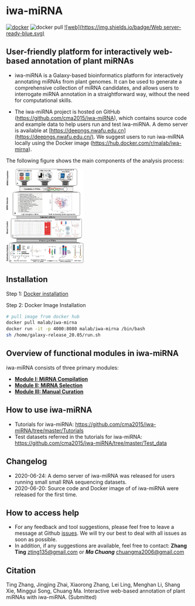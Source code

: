 

# iwa-miRNA

[![docker](https://img.shields.io/badge/docker-ready-yellow.svg)](https://hub.docker.com/r/malab/iwa-mirna/) ![docker pull](https://img.shields.io/docker/pulls/malab/iwa-mirna.svg) [![web](https://img.shields.io/badge/Web server-ready-blue.svg)](https://deepngs.nwafu.edu.cn/) 

## User-friendly platform for interactively web-based annotation of plant miRNAs

- iwa-miRNA is a Galaxy-based bioinformatics platform for interactively annotating miRNAs from plant genomes. It can be used to generate a comprehensive collection of miRNA candidates, and allows users to interrogate miRNA annotation in a straightforward way, without the need for computational skills.

- The iwa-miRNA project is hosted on GitHub (https://github.com/cma2015/iwa-miRNA), which contains source code and example data to help users run and test iwa-miRNA. A demo server is available at [https://deepngs.nwafu.edu.cn](https://deepngs.nwafu.edu.cn/). We suggest users to run iwa-miRNA locally using the Docker image (https://hub.docker.com/r/malab/iwa-mirna).

The following figure shows the main components of the analysis process:

<img src="assets/img/Graphical_summary.png" alt="Graphical summary of iwa-miRNA" style="zoom:25%">

## Installation

Step 1: [Docker installation](https://github.com/cma2015/PEA/blob/master/tutorial/docker_installation.md)

Step 2: Docker Image Installation

```bash
# pull image from docker hub
docker pull malab/iwa-mirna
docker run -it -p 4000:8080 malab/iwa-mirna /bin/bash
sh /home/galaxy-release_20.05/run.sh
```

## Overview of functional modules in iwa-miRNA

iwa-miRNA consists of three primary modules: 

- [**Module I: MiRNA Compilation**](Tutorials/ModuleI.md)
- [**Module II: MiRNA Selection**](Tutorials/ModuleII.md)
- [**Module III: Manual Curation**](Tutorials/ModuleIII.md)

## How to use iwa-miRNA

- Tutorials for iwa-miRNA: https://github.com/cma2015/iwa-miRNA/tree/master/Tutorials
- Test datasets referred in the tutorials for iwa-miRNA: https://github.com/cma2015/iwa-miRNA/tree/master/Test_data

## Changelog

- 2020-06-24: A demo server of iwa-miRNA was released for users running small small RNA sequencing datasets.
- 2020-06-20: Source code and Docker image of of iwa-miRNA were released for the first time.

## How to access help

- For any feedback and tool suggestions, please feel free to leave a message at Github [issues](https://github.com/cma2015/iwa-miRNA/issues). We will try our best to deal with all issues as soon as possible.
- In addition, if any suggestions are available, feel free to contact: **Zhang Ting** [zting135@gmail.com](mailto:zting135@gmail.com) or ***Ma Chuang*** [chuangma2006@gmail.com](mailto:chuangma2006@gmail.com)

## Citation

Ting Zhang, Jingjing Zhai, Xiaorong Zhang, Lei Ling, Menghan Li, Shang Xie, Minggui Song, Chuang Ma. Interactive web-based annotation of plant miRNAs with iwa-miRNA. (Submitted)